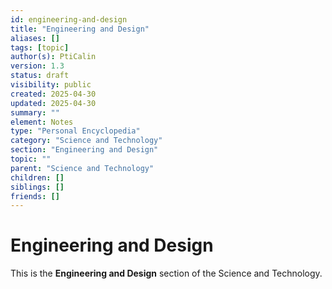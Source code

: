 ```yaml
---
id: engineering-and-design
title: "Engineering and Design"
aliases: []
tags: [topic]
author(s): PtiCalin
version: 1.3
status: draft
visibility: public
created: 2025-04-30
updated: 2025-04-30
summary: ""
element: Notes
type: "Personal Encyclopedia"
category: "Science and Technology"
section: "Engineering and Design"
topic: ""
parent: "Science and Technology"
children: []
siblings: []
friends: []
---
```

# Engineering and Design

This is the **Engineering and Design** section of the Science and Technology.
